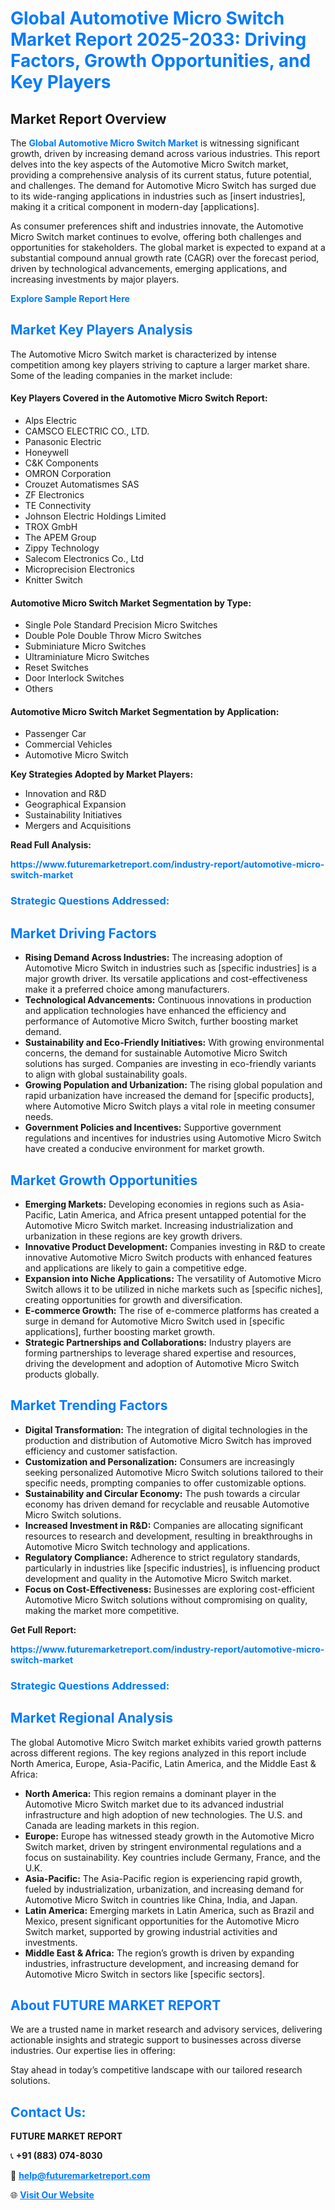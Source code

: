 <h1 style="color: #007BFF;">Global Automotive Micro Switch Market Report 2025-2033: Driving Factors, Growth Opportunities, and Key Players</h1>

<section id="overview">
<h2>Market Report Overview</h2>
<p>The <a href="https://www.futuremarketreport.com/industry-report/automotive-micro-switch-market" style="color: #007BFF; text-decoration: none;"><strong>Global Automotive Micro Switch Market</strong></a> is witnessing significant growth, driven by increasing demand across various industries. This report delves into the key aspects of the Automotive Micro Switch market, providing a comprehensive analysis of its current status, future potential, and challenges. The demand for Automotive Micro Switch has surged due to its wide-ranging applications in industries such as [insert industries], making it a critical component in modern-day [applications].</p>
<p>As consumer preferences shift and industries innovate, the Automotive Micro Switch market continues to evolve, offering both challenges and opportunities for stakeholders. The global market is expected to expand at a substantial compound annual growth rate (CAGR) over the forecast period, driven by technological advancements, emerging applications, and increasing investments by major players.</p>
</section>

<section id="overview">
<p><a href="https://www.futuremarketreport.com/request-sample/reportId=126681" style="color: #007BFF; text-decoration: none;"><strong>Explore Sample Report Here</strong></a></p>
</section>

<section id="key-players">
<h2 style="color: #007BFF;">Market Key Players Analysis</h2>
<p>The Automotive Micro Switch market is characterized by intense competition among key players striving to capture a larger market share. Some of the leading companies in the market include:</p>
<h4>Key Players Covered in the Automotive Micro Switch Report:</h4>
<ul><li>Alps Electric</li><li>CAMSCO ELECTRIC CO., LTD.</li><li>Panasonic Electric</li><li>Honeywell</li><li>C&amp;K Components</li><li>OMRON Corporation</li><li>Crouzet Automatismes SAS</li><li>ZF Electronics</li><li>TE Connectivity</li><li>Johnson Electric Holdings Limited</li><li>TROX GmbH</li><li>The APEM Group</li><li>Zippy Technology</li><li>Salecom Electronics Co., Ltd</li><li>Microprecision Electronics</li><li>Knitter Switch</li></ul>
<h4>Automotive Micro Switch Market Segmentation by Type:</h4>
<ul><li>Single Pole Standard Precision Micro Switches</li><li>Double Pole Double Throw Micro Switches</li><li>Subminiature Micro Switches</li><li>Ultraminiature Micro Switches</li><li>Reset Switches</li><li>Door Interlock Switches</li><li>Others</li></ul>

<h4>Automotive Micro Switch Market Segmentation by Application:</h4>
<ul><li>Passenger Car</li><li>Commercial Vehicles</li><li>Automotive Micro Switch</li></ul>
<p><strong>Key Strategies Adopted by Market Players:</strong></p>
<ul>
<li>Innovation and R&D</li>
<li>Geographical Expansion</li>
<li>Sustainability Initiatives</li>
<li>Mergers and Acquisitions</li>
</ul>
</section>

<section>
<p><strong>Read Full Analysis: </strong></p><a href="https://www.futuremarketreport.com/industry-report/automotive-micro-switch-market" style="color: #007BFF; text-decoration: none;"><strong>https://www.futuremarketreport.com/industry-report/automotive-micro-switch-market</strong></a>
<h3 style="color: #007BFF;">Strategic Questions Addressed:</h3>
</section>

<section id="driving-factors">
<h2 style="color: #007BFF;">Market Driving Factors</h2>
<ul>
<li><strong>Rising Demand Across Industries:</strong> The increasing adoption of Automotive Micro Switch in industries such as [specific industries] is a major growth driver. Its versatile applications and cost-effectiveness make it a preferred choice among manufacturers.</li>
<li><strong>Technological Advancements:</strong> Continuous innovations in production and application technologies have enhanced the efficiency and performance of Automotive Micro Switch, further boosting market demand.</li>
<li><strong>Sustainability and Eco-Friendly Initiatives:</strong> With growing environmental concerns, the demand for sustainable Automotive Micro Switch solutions has surged. Companies are investing in eco-friendly variants to align with global sustainability goals.</li>
<li><strong>Growing Population and Urbanization:</strong> The rising global population and rapid urbanization have increased the demand for [specific products], where Automotive Micro Switch plays a vital role in meeting consumer needs.</li>
<li><strong>Government Policies and Incentives:</strong> Supportive government regulations and incentives for industries using Automotive Micro Switch have created a conducive environment for market growth.</li>
</ul>
</section>

<section id="growth-opportunities">
<h2 style="color: #007BFF;">Market Growth Opportunities</h2>
<ul>
<li><strong>Emerging Markets:</strong> Developing economies in regions such as Asia-Pacific, Latin America, and Africa present untapped potential for the Automotive Micro Switch market. Increasing industrialization and urbanization in these regions are key growth drivers.</li>
<li><strong>Innovative Product Development:</strong> Companies investing in R&D to create innovative Automotive Micro Switch products with enhanced features and applications are likely to gain a competitive edge.</li>
<li><strong>Expansion into Niche Applications:</strong> The versatility of Automotive Micro Switch allows it to be utilized in niche markets such as [specific niches], creating opportunities for growth and diversification.</li>
<li><strong>E-commerce Growth:</strong> The rise of e-commerce platforms has created a surge in demand for Automotive Micro Switch used in [specific applications], further boosting market growth.</li>
<li><strong>Strategic Partnerships and Collaborations:</strong> Industry players are forming partnerships to leverage shared expertise and resources, driving the development and adoption of Automotive Micro Switch products globally.</li>
</ul>
</section>

<section id="trending-factors">
<h2 style="color: #007BFF;">Market Trending Factors</h2>
<ul>
<li><strong>Digital Transformation:</strong> The integration of digital technologies in the production and distribution of Automotive Micro Switch has improved efficiency and customer satisfaction.</li>
<li><strong>Customization and Personalization:</strong> Consumers are increasingly seeking personalized Automotive Micro Switch solutions tailored to their specific needs, prompting companies to offer customizable options.</li>
<li><strong>Sustainability and Circular Economy:</strong> The push towards a circular economy has driven demand for recyclable and reusable Automotive Micro Switch solutions.</li>
<li><strong>Increased Investment in R&D:</strong> Companies are allocating significant resources to research and development, resulting in breakthroughs in Automotive Micro Switch technology and applications.</li>
<li><strong>Regulatory Compliance:</strong> Adherence to strict regulatory standards, particularly in industries like [specific industries], is influencing product development and quality in the Automotive Micro Switch market.</li>
<li><strong>Focus on Cost-Effectiveness:</strong> Businesses are exploring cost-efficient Automotive Micro Switch solutions without compromising on quality, making the market more competitive.</li>
</ul>
</section>

<section>
<p><strong>Get Full Report: </strong></p><a href="https://www.futuremarketreport.com/industry-report/automotive-micro-switch-market" style="color: #007BFF; text-decoration: none;"><strong>https://www.futuremarketreport.com/industry-report/automotive-micro-switch-market</strong></a>
<h3 style="color: #007BFF;">Strategic Questions Addressed:</h3>
</section>


<section id="regional-analysis">
<h2 style="color: #007BFF;">Market Regional Analysis</h2>
<p>The global Automotive Micro Switch market exhibits varied growth patterns across different regions. The key regions analyzed in this report include North America, Europe, Asia-Pacific, Latin America, and the Middle East & Africa:</p>
<ul>
<li><strong>North America:</strong> This region remains a dominant player in the Automotive Micro Switch market due to its advanced industrial infrastructure and high adoption of new technologies. The U.S. and Canada are leading markets in this region.</li>
<li><strong>Europe:</strong> Europe has witnessed steady growth in the Automotive Micro Switch market, driven by stringent environmental regulations and a focus on sustainability. Key countries include Germany, France, and the U.K.</li>
<li><strong>Asia-Pacific:</strong> The Asia-Pacific region is experiencing rapid growth, fueled by industrialization, urbanization, and increasing demand for Automotive Micro Switch in countries like China, India, and Japan.</li>
<li><strong>Latin America:</strong> Emerging markets in Latin America, such as Brazil and Mexico, present significant opportunities for the Automotive Micro Switch market, supported by growing industrial activities and investments.</li>
<li><strong>Middle East & Africa:</strong> The region’s growth is driven by expanding industries, infrastructure development, and increasing demand for Automotive Micro Switch in sectors like [specific sectors].</li>
</ul>
</section>

<footer>
<h2 style="color: #007BFF;">About FUTURE MARKET REPORT</h2>
<p>We are a trusted name in market research and advisory services, delivering actionable insights and strategic support to businesses across diverse industries. Our expertise lies in offering:</p>

<p>Stay ahead in today’s competitive landscape with our tailored research solutions.</p>

<h2 style="color: #007BFF;">Contact Us:</h2>
<p><strong>FUTURE MARKET REPORT</strong></p>
<p>📞 <strong>+91 (883) 074-8030</strong></p>
<p>📧 <strong><a href="mailto:help@futuremarketreport.com" style="color: #007BFF;">help@futuremarketreport.com</a></strong></p>
<p>🌐 <strong><a href="https://www.futuremarketreport.com/" style="color: #007BFF;">Visit Our Website</a></strong></p>
</footer>